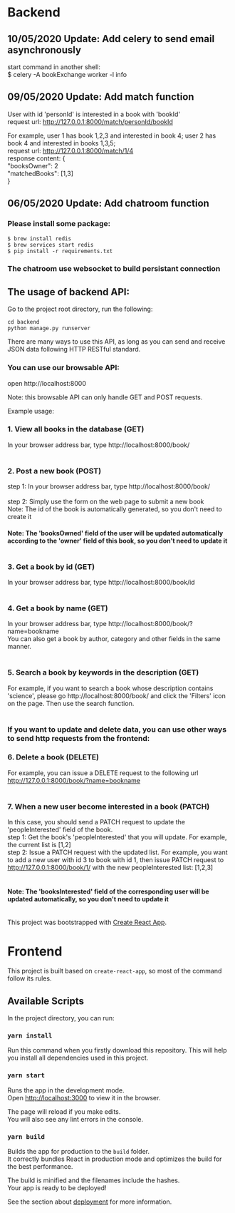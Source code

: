 # Backend

## 10/05/2020 Update: Add celery to send email asynchronously
start command in another shell: 
<br />
$ celery -A bookExchange worker -l info

## 09/05/2020 Update: Add match function
User with id 'personId' is interested in a book with 'bookId' <br />
request url: http://127.0.0.1:8000/match/personId/bookId<br />

For example, user 1 has book 1,2,3 and interested in book 4; user 2 has book 4 and interested in books 1,3,5;<br />
request url: http://127.0.0.1:8000/match/1/4<br />
response content: {<br />
    "booksOwner": 2 <br />
    "matchedBooks": [1,3] <br />
}<br />


## 06/05/2020 Update: Add chatroom function
### Please install some package:
`$ brew install redis`<br />
`$ brew services start redis`<br />
`$ pip install -r requirements.txt`<br />
### The chatroom use websocket to build persistant connection

## The usage of backend API:

Go to the project root directory, run the following:<br />

`cd backend`<br />
`python manage.py runserver`<br />

There are many ways to use this API, as long as you can send and receive JSON data following HTTP RESTful standard. 

### You can use our browsable API:
open http://localhost:8000<br />

Note: this browsable API can only handle GET and POST requests. <br />

Example usage: <br />

### 1. View all books in the database (GET)
In your browser address bar, type http://localhost:8000/book/ <br /><br />

### 2. Post a new book (POST)
step 1: In your browser address bar, type http://localhost:8000/book/ <br /><br />
step 2: Simply use the form on the web page to submit a new book <br />
Note: The id of the book is automatically generated, so you don't need to create it<br />
#### Note: The 'booksOwned' field of the user will be updated automatically according to the 'owner' field of this book, so you don't need to update it<br /><br />

### 3. Get a book by id (GET)
In your browser address bar, type http://localhost:8000/book/id <br /><br />

### 4. Get a book by name (GET)
In your browser address bar, type http://localhost:8000/book/?name=bookname <br />
You can also get a book by author, category and other fields in the same manner.<br /><br />

### 5. Search a book by keywords in the description (GET)
For example, if you want to search a book whose description contains 'science', please go http://localhost:8000/book/ and click the 'Filters' icon on the page. Then use the search function. <br /><br />

### If you want to update and delete data, you can use other ways to send http requests from the frontend:

### 6. Delete a book (DELETE)
For example, you can issue a DELETE request to the following url
http://127.0.0.1:8000/book/?name=bookname <br /><br />

### 7. When a new user become interested in a book  (PATCH)
In this case, you should send a PATCH request to update the 'peopleInterested' field of the book. <br />
step 1: Get the book's 'peopleInterested' that you will update. For example, the current list is [1,2] <br />
step 2: Issue a PATCH request with the updated list. For example, you want to add a new user with id 3 to book with id 1, then issue PATCH request to http://127.0.0.1:8000/book/1/ with the new peopleInterested list: [1,2,3] <br /><br />
#### Note: The 'booksInterested' field of the corresponding user will be updated automatically, so you don't need to update it<br /><br />


This project was bootstrapped with [Create React App](https://github.com/facebook/create-react-app).

# Frontend

This project is built based on `create-react-app`, so most of the command follow its rules.

## Available Scripts

In the project directory, you can run:

### `yarn install`

Run this command when you firstly download this repository. This will help you install all dependencies used in this project.

### `yarn start`

Runs the app in the development mode.<br />
Open [http://localhost:3000](http://localhost:3000) to view it in the browser.

The page will reload if you make edits.<br />
You will also see any lint errors in the console.

### `yarn build`

Builds the app for production to the `build` folder.<br />
It correctly bundles React in production mode and optimizes the build for the best performance.

The build is minified and the filenames include the hashes.<br />
Your app is ready to be deployed!

See the section about [deployment](https://facebook.github.io/create-react-app/docs/deployment) for more information.

